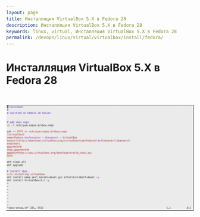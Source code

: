 ```yaml
---
layout: page
title: Инсталляция VirtualBox 5.X в Fedora 28
description: Инсталляция VirtualBox 5.X в Fedora 28
keywords: linux, virtual, Инсталляция VirtualBox 5.X в Fedora 28
permalink: /devops/linux/virtual/virtualbox/install/fedora/
---
```


# Инсталляция VirtualBox 5.X в Fedora 28

<br/>

![Инсталляция VirtualBox 5.X в Fedora 28](/img/devops/linux/virtual/virtualbox/fedora/install.png 'Инсталляция VirtualBox 5.X в Fedora 28')

